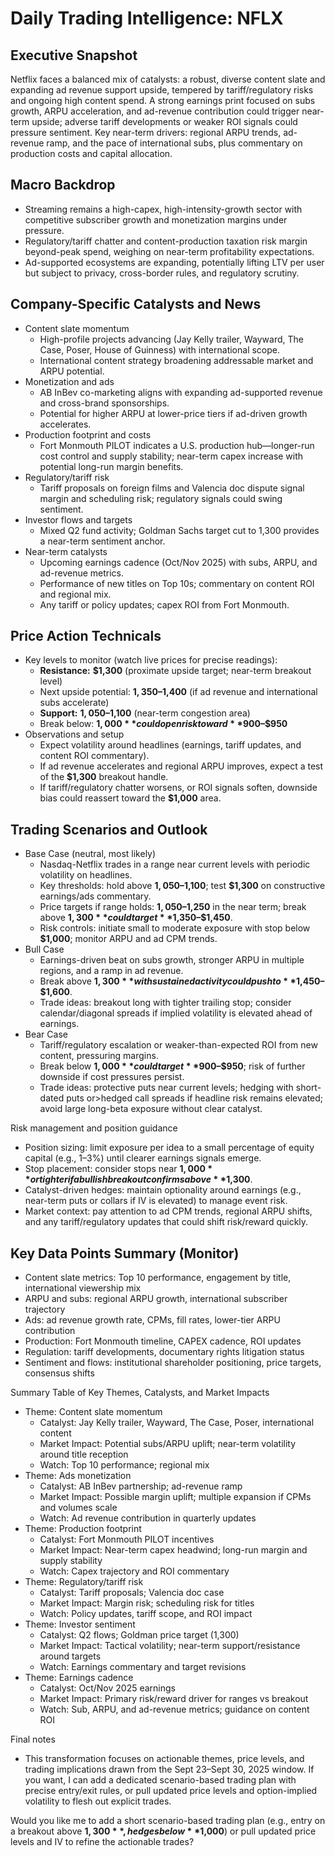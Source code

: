 # Daily Trading Intelligence: NFLX

## Executive Snapshot
Netflix faces a balanced mix of catalysts: a robust, diverse content slate and expanding ad revenue support upside, tempered by tariff/regulatory risks and ongoing high content spend. A strong earnings print focused on subs growth, ARPU acceleration, and ad-revenue contribution could trigger near-term upside; adverse tariff developments or weaker ROI signals could pressure sentiment. Key near-term drivers: regional ARPU trends, ad-revenue ramp, and the pace of international subs, plus commentary on production costs and capital allocation.

## Macro Backdrop
- Streaming remains a high-capex, high-intensity-growth sector with competitive subscriber growth and monetization margins under pressure.
- Regulatory/tariff chatter and content-production taxation risk margin beyond-peak spend, weighing on near-term profitability expectations.
- Ad-supported ecosystems are expanding, potentially lifting LTV per user but subject to privacy, cross-border rules, and regulatory scrutiny.

## Company-Specific Catalysts and News
- Content slate momentum
  - High-profile projects advancing (Jay Kelly trailer, Wayward, The Case, Poser, House of Guinness) with international scope.
  - International content strategy broadening addressable market and ARPU potential.
- Monetization and ads
  - AB InBev co-marketing aligns with expanding ad-supported revenue and cross-brand sponsorships.
  - Potential for higher ARPU at lower-price tiers if ad-driven growth accelerates.
- Production footprint and costs
  - Fort Monmouth PILOT indicates a U.S. production hub—longer-run cost control and supply stability; near-term capex increase with potential long-run margin benefits.
- Regulatory/tariff risk
  - Tariff proposals on foreign films and Valencia doc dispute signal margin and scheduling risk; regulatory signals could swing sentiment.
- Investor flows and targets
  - Mixed Q2 fund activity; Goldman Sachs target cut to 1,300 provides a near-term sentiment anchor.
- Near-term catalysts
  - Upcoming earnings cadence (Oct/Nov 2025) with subs, ARPU, and ad-revenue metrics.
  - Performance of new titles on Top 10s; commentary on content ROI and regional mix.
  - Any tariff or policy updates; capex ROI from Fort Monmouth.

## Price Action Technicals
- Key levels to monitor (watch live prices for precise readings):
  - **Resistance:** **$1,300** (proximate upside target; near-term breakout level)
  - Next upside potential: **$1,350–$1,400** (if ad revenue and international subs accelerate)
  - **Support:** **$1,050–$1,100** (near-term congestion area)
  - Break below: **$1,000** could open risk toward **$900–$950**
- Observations and setup
  - Expect volatility around headlines (earnings, tariff updates, and content ROI commentary).
  - If ad revenue accelerates and regional ARPU improves, expect a test of the **$1,300** breakout handle.
  - If tariff/regulatory chatter worsens, or ROI signals soften, downside bias could reassert toward the **$1,000** area.

## Trading Scenarios and Outlook
- Base Case (neutral, most likely)
  - Nasdaq-Netflix trades in a range near current levels with periodic volatility on headlines.
  - Key thresholds: hold above **$1,050–$1,100**; test **$1,300** on constructive earnings/ads commentary.
  - Price targets if range holds: **$1,050–$1,250** in the near term; break above **$1,300** could target **$1,350–$1,450**.
  - Risk controls: initiate small to moderate exposure with stop below **$1,000**; monitor ARPU and ad CPM trends.
- Bull Case
  - Earnings-driven beat on subs growth, stronger ARPU in multiple regions, and a ramp in ad revenue.
  - Break above **$1,300** with sustained activity could push to **$1,450–$1,600**.
  - Trade ideas: breakout long with tighter trailing stop; consider calendar/diagonal spreads if implied volatility is elevated ahead of earnings.
- Bear Case
  - Tariff/regulatory escalation or weaker-than-expected ROI from new content, pressuring margins.
  - Break below **$1,000** could target **$900–$950**; risk of further downside if cost pressures persist.
  - Trade ideas: protective puts near current levels; hedging with short-dated puts or>hedged call spreads if headline risk remains elevated; avoid large long-beta exposure without clear catalyst.

Risk management and position guidance
- Position sizing: limit exposure per idea to a small percentage of equity capital (e.g., 1–3%) until clearer earnings signals emerge.
- Stop placement: consider stops near **$1,000** or tighter if a bullish breakout confirms above **$1,300**.
- Catalyst-driven hedges: maintain optionality around earnings (e.g., near-term puts or collars if IV is elevated) to manage event risk.
- Market context: pay attention to ad CPM trends, regional ARPU shifts, and any tariff/regulatory updates that could shift risk/reward quickly.

## Key Data Points Summary (Monitor)
- Content slate metrics: Top 10 performance, engagement by title, international viewership mix
- ARPU and subs: regional ARPU growth, international subscriber trajectory
- Ads: ad revenue growth rate, CPMs, fill rates, lower-tier ARPU contribution
- Production: Fort Monmouth timeline, CAPEX cadence, ROI updates
- Regulation: tariff developments, documentary rights litigation status
- Sentiment and flows: institutional shareholder positioning, price targets, consensus shifts

Summary Table of Key Themes, Catalysts, and Market Impacts
- Theme: Content slate momentum
  - Catalyst: Jay Kelly trailer, Wayward, The Case, Poser, international content
  - Market Impact: Potential subs/ARPU uplift; near-term volatility around title reception
  - Watch: Top 10 performance; regional mix
- Theme: Ads monetization
  - Catalyst: AB InBev partnership; ad-revenue ramp
  - Market Impact: Possible margin uplift; multiple expansion if CPMs and volumes scale
  - Watch: Ad revenue contribution in quarterly updates
- Theme: Production footprint
  - Catalyst: Fort Monmouth PILOT incentives
  - Market Impact: Near-term capex headwind; long-run margin and supply stability
  - Watch: Capex trajectory and ROI commentary
- Theme: Regulatory/tariff risk
  - Catalyst: Tariff proposals; Valencia doc case
  - Market Impact: Margin risk; scheduling risk for titles
  - Watch: Policy updates, tariff scope, and ROI impact
- Theme: Investor sentiment
  - Catalyst: Q2 flows; Goldman price target (1,300)
  - Market Impact: Tactical volatility; near-term support/resistance around targets
  - Watch: Earnings commentary and target revisions
- Theme: Earnings cadence
  - Catalyst: Oct/Nov 2025 earnings
  - Market Impact: Primary risk/reward driver for ranges vs breakout
  - Watch: Sub, ARPU, and ad-revenue metrics; guidance on content ROI

Final notes
- This transformation focuses on actionable themes, price levels, and trading implications drawn from the Sept 23–Sept 30, 2025 window. If you want, I can add a dedicated scenario-based trading plan with precise entry/exit rules, or pull updated price levels and option-implied volatility to flesh out explicit trades.

Would you like me to add a short scenario-based trading plan (e.g., entry on a breakout above **$1,300**, hedges below **$1,000**) or pull updated price levels and IV to refine the actionable trades?